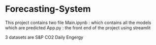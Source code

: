# Forecasting-System

This project contains two file 
Main.ipynb : which contains all the models which are predicted 
App.py : the front end of the project using streamlit

3 datasets are 
S&P
CO2
Daily Engergy
